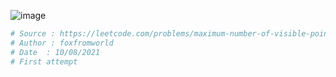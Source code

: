 ![image](https://github.com/foxfromworld/LeetCode-and-Algorithm/blob/main/TheAlgorithmDesignManual_Solutions/Excercise%203-13.jpg)


```python
# Source : https://leetcode.com/problems/maximum-number-of-visible-points/
# Author : foxfromworld
# Date  : 10/08/2021
# First attempt


```

